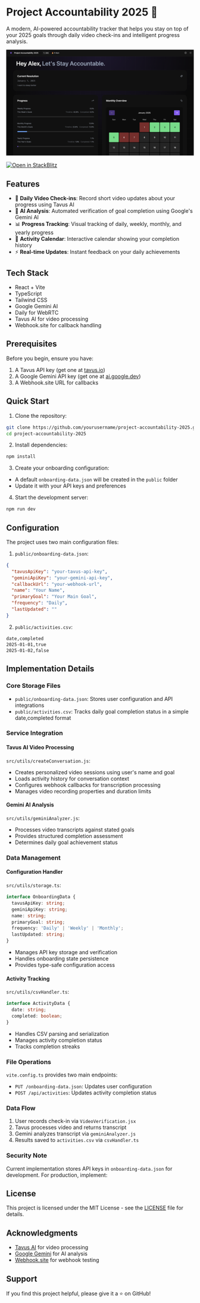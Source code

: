 # Project Accountability 2025 🎯

A modern, AI-powered accountability tracker that helps you stay on top of your 2025 goals through daily video check-ins and intelligent progress analysis.

![Project Screenshot](/public/screenshot.png)

[![Open in StackBlitz](https://developer.stackblitz.com/img/open_in_stackblitz.svg)](https://stackblitz.com/github/alexbehrens/project-accountability)

## Features

- 🎥 **Daily Video Check-ins**: Record short video updates about your progress using Tavus AI
- 🤖 **AI Analysis**: Automated verification of goal completion using Google's Gemini AI
- 📊 **Progress Tracking**: Visual tracking of daily, weekly, monthly, and yearly progress
- 📅 **Activity Calendar**: Interactive calendar showing your completion history
- ⚡ **Real-time Updates**: Instant feedback on your daily achievements

## Tech Stack

- React + Vite
- TypeScript
- Tailwind CSS
- Google Gemini AI
- Daily for WebRTC
- Tavus AI for video processing
- Webhook.site for callback handling

## Prerequisites

Before you begin, ensure you have:

1. A Tavus API key (get one at [tavus.io](https://tavus.io))
2. A Google Gemini API key (get one at [ai.google.dev](https://ai.google.dev))
3. A Webhook.site URL for callbacks

## Quick Start

1. Clone the repository:
```bash
git clone https://github.com/yourusername/project-accountability-2025.git
cd project-accountability-2025
```

2. Install dependencies:
```bash
npm install
```

3. Create your onboarding configuration:
- A default `onboarding-data.json` will be created in the `public` folder
- Update it with your API keys and preferences

4. Start the development server:
```bash
npm run dev
```

## Configuration

The project uses two main configuration files:

1. `public/onboarding-data.json`:
```json
{
  "tavusApiKey": "your-tavus-api-key",
  "geminiApiKey": "your-gemini-api-key",
  "callbackUrl": "your-webhook-url",
  "name": "Your Name",
  "primaryGoal": "Your Main Goal",
  "frequency": "Daily",
  "lastUpdated": ""
}
```

2. `public/activities.csv`:
```csv
date,completed
2025-01-01,true
2025-01-02,false
```

## Implementation Details

### Core Storage Files
- `public/onboarding-data.json`: Stores user configuration and API integrations
- `public/activities.csv`: Tracks daily goal completion status in a simple date,completed format

### Service Integration

#### Tavus AI Video Processing
`src/utils/createConversation.js`:
- Creates personalized video sessions using user's name and goal
- Loads activity history for conversation context
- Configures webhook callbacks for transcription processing
- Manages video recording properties and duration limits

#### Gemini AI Analysis
`src/utils/geminiAnalyzer.js`:
- Processes video transcripts against stated goals
- Provides structured completion assessment
- Determines daily goal achievement status

### Data Management

#### Configuration Handler
`src/utils/storage.ts`:
```typescript
interface OnboardingData {
  tavusApiKey: string;
  geminiApiKey: string;
  name: string;
  primaryGoal: string;
  frequency: 'Daily' | 'Weekly' | 'Monthly';
  lastUpdated: string;
}
```
- Manages API key storage and verification
- Handles onboarding state persistence
- Provides type-safe configuration access

#### Activity Tracking
`src/utils/csvHandler.ts`:
```typescript
interface ActivityData {
  date: string;
  completed: boolean;
}
```
- Handles CSV parsing and serialization
- Manages activity completion status
- Tracks completion streaks

### File Operations
`vite.config.ts` provides two main endpoints:
- `PUT /onboarding-data.json`: Updates user configuration
- `POST /api/activities`: Updates activity completion status

### Data Flow
1. User records check-in via `VideoVerification.jsx`
2. Tavus processes video and returns transcript
3. Gemini analyzes transcript via `geminiAnalyzer.js`
4. Results saved to `activities.csv` via `csvHandler.ts`

### Security Note
Current implementation stores API keys in `onboarding-data.json` for development.
For production, implement:


## License

This project is licensed under the MIT License - see the [LICENSE](LICENSE) file for details.

## Acknowledgments

- [Tavus AI](https://tavus.io) for video processing
- [Google Gemini](https://ai.google.dev) for AI analysis
- [Webhook.site](https://webhook.site) for webhook testing

## Support

If you find this project helpful, please give it a ⭐️ on GitHub!
